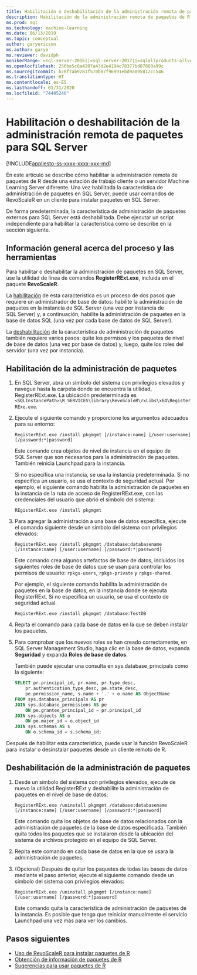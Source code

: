 ```yaml
---
title: Habilitación o deshabilitación de la administración remota de paquetes de R
description: Habilitación de la administración remota de paquetes de R en SQL Server 2016 R Services o SQL Server Machine Learning Services (en base de datos)
ms.prod: sql
ms.technology: machine-learning
ms.date: 06/13/2019
ms.topic: conceptual
author: garyericson
ms.author: garye
ms.reviewer: davidph
monikerRange: =sql-server-2016||=sql-server-2017||=sqlallproducts-allversions
ms.openlocfilehash: 250be5c8a4207a43d2e4194c78377bd87880a99c
ms.sourcegitcommit: b78f7ab9281f570b87f96991ebd9a095812cc546
ms.translationtype: HT
ms.contentlocale: es-ES
ms.lasthandoff: 01/31/2020
ms.locfileid: "74485240"
---
```

# <a name="enable-or-disable-remote-package-management-for-sql-server"></a>Habilitación o deshabilitación de la administración remota de paquetes para SQL Server
[!INCLUDE[appliesto-ss-xxxx-xxxx-xxx-md](../../includes/appliesto-ss-xxxx-xxxx-xxx-md.md)]

En este artículo se describe cómo habilitar la administración remota de paquetes de R desde una estación de trabajo cliente o un servidor Machine Learning Server diferente. Una vez habilitada la característica de administración de paquetes en SQL Server, puede usar comandos de RevoScaleR en un cliente para instalar paquetes en SQL Server.

De forma predeterminada, la característica de administración de paquetes externos para SQL Server está deshabilitada. Debe ejecutar un script independiente para habilitar la característica como se describe en la sección siguiente.

## <a name="overview-of-process-and-tools"></a>Información general acerca del proceso y las herramientas

Para habilitar o deshabilitar la administración de paquetes en SQL Server, use la utilidad de línea de comandos **RegisterRExt.exe**, incluida en el paquete **RevoScaleR**.

La [habilitación](#bkmk_enable) de esta característica es un proceso de dos pasos que requiere un administrador de base de datos: habilite la administración de paquetes en la instancia de SQL Server (una vez por instancia de SQL Server) y, a continuación, habilite la administración de paquetes en la base de datos SQL (una vez por cada base de datos de SQL Server).

La [deshabilitación](#bkmk_disable) de la característica de administración de paquetes también requiere varios pasos: quite los permisos y los paquetes de nivel de base de datos (una vez por base de datos) y, luego, quite los roles del servidor (una vez por instancia).

## <a name="bkmk_enable"></a> Habilitación de la administración de paquetes

1. En SQL Server, abra un símbolo del sistema con privilegios elevados y navegue hasta la carpeta donde se encuentra la utilidad, RegisterRExt.exe. La ubicación predeterminada es `<SQLInstancePath>\R_SERVICES\library\RevoScaleR\rxLibs\x64\RegisterRExe.exe`.

2. Ejecute el siguiente comando y proporcione los argumentos adecuados para su entorno:

    `RegisterRExt.exe /install pkgmgmt [/instance:name] [/user:username] [/password:*|password]`

    Este comando crea objetos de nivel de instancia en el equipo de SQL Server que son necesarios para la administración de paquetes. También reinicia Launchpad para la instancia.

    Si no especifica una instancia, se usa la instancia predeterminada. Si no especifica un usuario, se usa el contexto de seguridad actual. Por ejemplo, el siguiente comando habilita la administración de paquetes en la instancia de la ruta de acceso de RegisterRExt.exe, con las credenciales del usuario que abrió el símbolo del sistema:

    `REgisterRExt.exe /install pkgmgmt`

3. Para agregar la administración a una base de datos específica, ejecute el comando siguiente desde un símbolo del sistema con privilegios elevados:

    `RegisterRExt.exe /install pkgmgmt /database:databasename [/instance:name] [/user:username] [/password:*|password]`
   
    Este comando crea algunos artefactos de base de datos, incluidos los siguientes roles de base de datos que se usan para controlar los permisos de usuario: `rpkgs-users`, `rpkgs-private` y `rpkgs-shared`.

    Por ejemplo, el siguiente comando habilita la administración de paquetes en la base de datos, en la instancia donde se ejecuta RegisterRExt. Si no especifica un usuario, se usa el contexto de seguridad actual.

    `RegisterRExt.exe /install pkgmgmt /database:TestDB`

4. Repita el comando para cada base de datos en la que se deben instalar los paquetes.

5. Para comprobar que los nuevos roles se han creado correctamente, en SQL Server Management Studio, haga clic en la base de datos, expanda **Seguridad** y expanda **Roles de base de datos**.

    También puede ejecutar una consulta en sys.database_principals como la siguiente:

    ```sql
    SELECT pr.principal_id, pr.name, pr.type_desc,   
        pr.authentication_type_desc, pe.state_desc,   
        pe.permission_name, s.name + '.' + o.name AS ObjectName  
    FROM sys.database_principals AS pr  
    JOIN sys.database_permissions AS pe  
        ON pe.grantee_principal_id = pr.principal_id  
    JOIN sys.objects AS o  
        ON pe.major_id = o.object_id  
    JOIN sys.schemas AS s  
        ON o.schema_id = s.schema_id;
    ```

Después de habilitar esta característica, puede usar la función RevoScaleR para instalar o desinstalar paquetes desde un cliente remoto de R.

## <a name="bkmk_disable"></a> Deshabilitación de la administración de paquetes

1. Desde un símbolo del sistema con privilegios elevados, ejecute de nuevo la utilidad RegisterRExt y deshabilite la administración de paquetes en el nivel de base de datos:

    `RegisterRExt.exe /uninstall pkgmgmt /database:databasename [/instance:name] [/user:username] [/password:*|password]`

    Este comando quita los objetos de base de datos relacionados con la administración de paquetes de la base de datos especificada. También quita todos los paquetes que se instalaron desde la ubicación del sistema de archivos protegido en el equipo de SQL Server.

2. Repita este comando en cada base de datos en la que se usara la administración de paquetes.

3.  (Opcional) Después de quitar los paquetes de todas las bases de datos mediante el paso anterior, ejecute el siguiente comando desde un símbolo del sistema con privilegios elevados:

    `RegisterRExt.exe /uninstall pkgmgmt [/instance:name] [/user:username] [/password:*|password]`

    Este comando quita la característica de administración de paquetes de la instancia. Es posible que tenga que reiniciar manualmente el servicio Launchpad una vez más para ver los cambios.

## <a name="next-steps"></a>Pasos siguientes

+ [Uso de RevoScaleR para instalar paquetes de R](install-r-packages-with-revoscaler.md)
+ [Obtención de información de paquetes de R](r-package-information.md)
+ [Sugerencias para usar paquetes de R](tips-for-using-r-packages.md)
